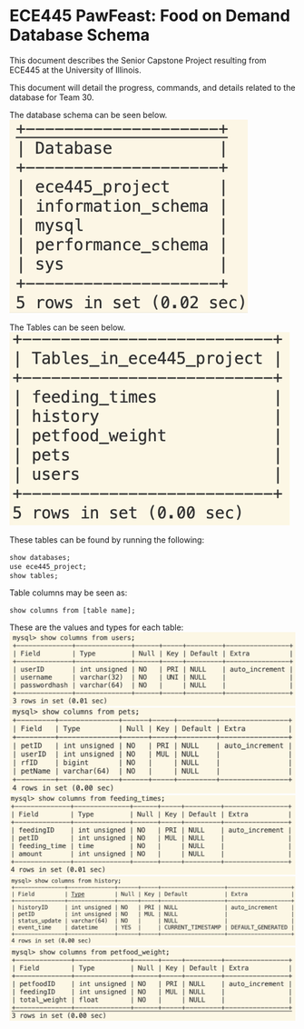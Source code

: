 # ECE445 PawFeast: Food on Demand Database Schema
This document describes the Senior Capstone Project resulting from ECE445 at the University of Illinois.  

This document will detail the progress, commands, and details related to the database for Team 30.  

The database schema can be seen below. 
![Databases](./images/Databases.png)

The Tables can be seen below.
![Tables](./images/Tables.png)

These tables can be found by running the following:
```
show databases;
use ece445_project;
show tables;
```

Table columns may be seen as:
```
show columns from [table name];
```

These are the values and types for each table:
![users](./images/users.png)
![pets](./images/pets.png)
![feeding times](./images/feeding_times.png)
![history](./images/history.png)
![petfood weight](./images/petfood_weight.png)
